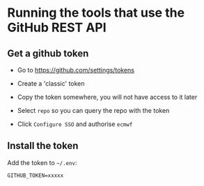 
# Running the tools that use the GitHub REST API

## Get a github token

- Go to https://github.com/settings/tokens

- Create a 'classic' token
- Copy the token somewhere, you will not have access to it later
- Select `repo` so you can query the repo with the token
- Click `Configure SSO` and authorise `ecmwf`


## Install the token

Add the token to `~/.env`:

```
GITHUB_TOKEN=xxxxx
```
